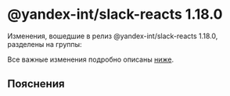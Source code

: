 # @yandex-int/slack-reacts 1.18.0

<!-- ЧЕЛОВЕЧЕСКОЕ ВСТУПЛЕНИЕ -->

Изменения, вошедшие в релиз @yandex-int/slack-reacts 1.18.0, разделены на группы:

Все важные изменения подробно описаны [ниже](#Пояснения).

## Пояснения

